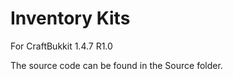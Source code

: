 Inventory Kits
==============
For CraftBukkit 1.4.7 R1.0

The source code can be found in the Source folder.
